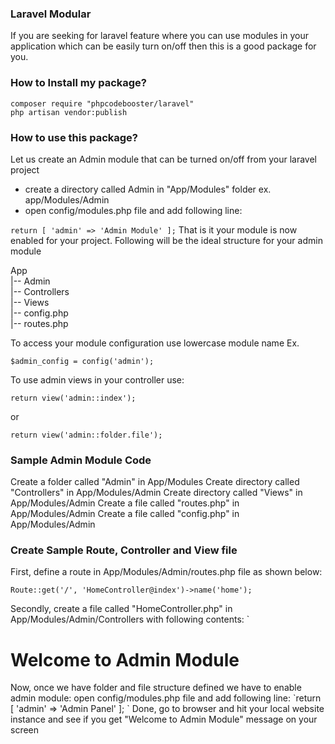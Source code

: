 ### Laravel Modular

If you are seeking for laravel feature where you can use modules in your application
which can be easily turn on/off then this is a good package for you.

### How to Install my package?

`composer require "phpcodebooster/laravel"` <br>
`php artisan vendor:publish`

### How to use this package?

Let us create an Admin module that can be turned on/off from your
laravel project

- create a directory called Admin  in "App/Modules" folder ex. app/Modules/Admin
- open config/modules.php file and add following line:

`
return [
  'admin' => 'Admin Module'
];
`
That is it your module is now enabled for your project. Following will be the ideal
structure for your admin module

App<br>
  |-- Admin<br>
        |-- Controllers<br>
        |-- Views<br>
        |-- config.php<br>
        |-- routes.php
        
To access your module configuration use lowercase module name
Ex. 

`$admin_config = config('admin');`

To use admin views in your controller use:

`return view('admin::index'); `

or

`return view('admin::folder.file'); `       

### Sample Admin Module Code 

Create a folder called "Admin" in App/Modules 
Create directory called "Controllers" in App/Modules/Admin
Create directory called "Views" in App/Modules/Admin
Create a file called "routes.php" in App/Modules/Admin
Create a file called "config.php" in App/Modules/Admin

### Create Sample Route, Controller and View file

First, define a route in App/Modules/Admin/routes.php file as shown below:

`Route::get('/', 'HomeController@index')->name('home');`

Secondly, create a file called "HomeController.php" in App/Modules/Admin/Controllers with following contents:
`
<?php

namespace App\Modules\Admin\Controllers;

use App\Http\Controllers\Controller;

class HomeController extends Controller
{
    public function index()
    {
        dd( config('modules') );

        return view('admin::index');
    }
}
`
Finally, create a view file called "index.blade.php" in App/Modules/Admin/Views folder with following contents:


<br><h1>Welcome to Admin Module</h1>


Now, once we have folder and file structure defined we have to enable admin module:

open config/modules.php file and add following line:


`return [
    'admin' => 'Admin Panel'
];
`

Done, go to browser and hit your local website instance and see if you get "Welcome to Admin Module" message on your screen
